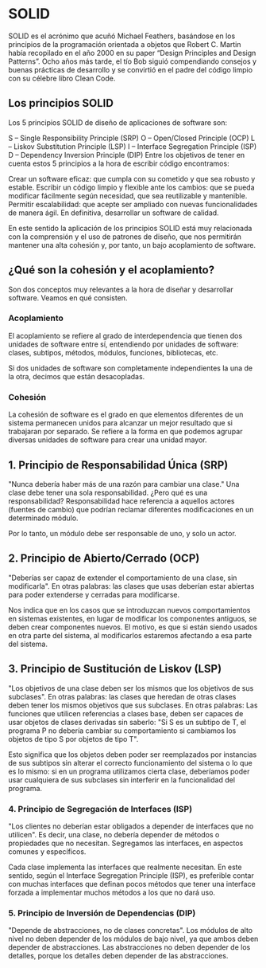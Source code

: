 # SOLID
SOLID es el acrónimo que acuñó Michael Feathers, basándose en los principios de la programación orientada a objetos que Robert C. Martin había recopilado en el año 2000 en su paper “Design Principles and Design Patterns”. Ocho años más tarde, el tío Bob siguió compendiando consejos y buenas prácticas de desarrollo y se convirtió en el padre del código limpio con su célebre libro Clean Code.

## Los principios SOLID
Los 5 principios SOLID de diseño de aplicaciones de software son:

S – Single Responsibility Principle (SRP)
O – Open/Closed Principle (OCP)
L – Liskov Substitution Principle (LSP)
I – Interface Segregation Principle (ISP)
D – Dependency Inversion Principle (DIP)
Entre los objetivos de tener en cuenta estos 5 principios a la hora de escribir código encontramos:

Crear un software eficaz: que cumpla con su cometido y que sea robusto y estable.
Escribir un código limpio y flexible ante los cambios: que se pueda modificar fácilmente según necesidad, que sea reutilizable y mantenible.
Permitir escalabilidad: que acepte ser ampliado con nuevas funcionalidades de manera ágil.
En definitiva, desarrollar un software de calidad.

En este sentido la aplicación de los principios SOLID está muy relacionada con la comprensión y el uso de patrones de diseño, que nos permitirán mantener una alta cohesión y, por tanto, un bajo acoplamiento de software.

## ¿Qué son la cohesión y el acoplamiento?
Son dos conceptos muy relevantes a la hora de diseñar y desarrollar software. Veamos en qué consisten.

### Acoplamiento
El acoplamiento se refiere al grado de interdependencia que tienen dos unidades de software entre sí, entendiendo por unidades de software: clases, subtipos, métodos, módulos, funciones, bibliotecas, etc.

Si dos unidades de software son completamente independientes la una de la otra, decimos que están desacopladas.

### Cohesión
La cohesión de software es el grado en que elementos diferentes de un sistema permanecen unidos para alcanzar un mejor resultado que si trabajaran por separado. Se refiere a la forma en que podemos agrupar diversas unidades de software para crear una unidad mayor.

## 1. Principio de Responsabilidad Única (SRP)
"Nunca debería haber más de una razón para cambiar una clase." Una clase debe tener una sola responsabilidad. ¿Pero qué es una responsabilidad? Responsabilidad hace referencia a aquellos actores (fuentes de cambio) que podrían reclamar diferentes modificaciones en un determinado módulo. 

Por lo tanto, un módulo debe ser responsable de uno, y solo un actor.

## 2. Principio de Abierto/Cerrado (OCP)
"Deberías ser capaz de extender el comportamiento de una clase, sin modificarla". En otras palabras: las clases que usas deberían estar abiertas para poder extenderse y cerradas para modificarse.

Nos indica que en los casos que se introduzcan nuevos comportamientos en sistemas existentes, en lugar de modificar los componentes antiguos, se deben crear componentes nuevos. El motivo, es que si están siendo usados en otra parte del sistema, al modificarlos estaremos afectando a esa parte del sistema.

## 3. Principio de Sustitución de Liskov (LSP)
"Los objetivos de una clase deben ser los mismos que los objetivos de sus subclases". En otras palabras: las clases que heredan de otras clases deben tener los mismos objetivos que sus subclases. En otras palabras: Las funciones que utilicen referencias a clases base, deben ser capaces de usar objetos de clases derivadas sin saberlo: "Si S es un subtipo de T, el programa P no debería cambiar su comportamiento si cambiamos los objetos de tipo S por objetos de tipo T". 

Esto significa que los objetos deben poder ser reemplazados por instancias de sus subtipos sin alterar el correcto funcionamiento del sistema o lo que es lo mismo: si en un programa utilizamos cierta clase, deberíamos poder usar cualquiera de sus subclases sin interferir en la funcionalidad del programa.  

### 4. Principio de Segregación de Interfaces (ISP)
"Los clientes no deberían estar obligados a depender de interfaces que no utilicen". Es decir, una clase, no debería depender de métodos o propiedades que no necesitan.
Segregamos las interfaces, en aspectos comunes y específicos. 

Cada clase implementa las interfaces que realmente necesitan. En este sentido, según el Interface Segregation Principle (ISP), es preferible contar con muchas interfaces que definan pocos métodos que tener una interface forzada a implementar muchos métodos a los que no dará uso.

### 5. Principio de Inversión de Dependencias (DIP)
"Depende de abstracciones, no de clases concretas". Los módulos de alto nivel no deben depender de los módulos de bajo nivel, ya que ambos deben depender de abstracciones. Las abstracciones no deben depender de los detalles, porque los detalles deben depender de las abstracciones.







